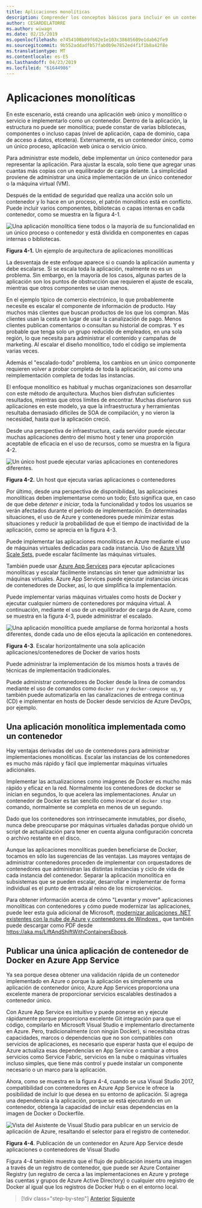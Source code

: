 ```yaml
---
title: Aplicaciones monolíticas
description: Comprender los conceptos básicos para incluir en un contenedor aplicaciones monolíticas.
author: CESARDELATORRE
ms.author: wiwagn
ms.date: 02/15/2019
ms.openlocfilehash: e7454100b09f602e1e103c38685609e1dab62fe9
ms.sourcegitcommit: 9b552addadfb57fab0b9e7852ed4f1f1b8a42f8e
ms.translationtype: MT
ms.contentlocale: es-ES
ms.lasthandoff: 04/23/2019
ms.locfileid: "61644986"
---
```

# <a name="monolithic-applications"></a>Aplicaciones monolíticas

En este escenario, está creando una aplicación web único y monolítico o servicio e implementarlo como un contenedor. Dentro de la aplicación, la estructura no puede ser monolítica; puede constar de varias bibliotecas, componentes o incluso capas (nivel de aplicación, capa de dominio, capa de acceso a datos, etcetera). Externamente, es un contenedor único, como un único proceso, aplicación web única o servicio único.

Para administrar este modelo, debe implementar un único contenedor para representar la aplicación. Para ajustar la escala, solo tiene que agregar unas cuantas más copias con un equilibrador de carga delante. La simplicidad proviene de administrar una única implementación de un único contenedor o la máquina virtual (VM).

Después de la entidad de seguridad que realiza una acción solo un contenedor y lo hace en un proceso, el patrón monolítico está en conflicto. Puede incluir varios componentes, bibliotecas o capas internas en cada contenedor, como se muestra en la figura 4-1.

![Una aplicación monolítica tiene todos o la mayoría de su funcionalidad en un único proceso o contenedor y está dividida en componentes en capas internas o bibliotecas.](./media/image1.png)

**Figura 4-1.** Un ejemplo de arquitectura de aplicaciones monolíticas

La desventaja de este enfoque aparece si o cuando la aplicación aumenta y debe escalarse. Si se escala toda la aplicación, realmente no es un problema. Sin embargo, en la mayoría de los casos, algunas partes de la aplicación son los puntos de obstrucción que requieren el ajuste de escala, mientras que otros componentes se usan menos.

En el ejemplo típico de comercio electrónico, lo que probablemente necesite es escalar el componente de información de producto. Hay muchos más clientes que buscan productos de los que los compran. Más clientes usan la cesta en lugar de usar la canalización de pago. Menos clientes publican comentarios o consultan su historial de compras. Y es probable que tenga solo un grupo reducido de empleados, en una sola región, lo que necesita para administrar el contenido y campañas de marketing. Al escalar el diseño monolítico, todo el código se implementa varias veces.

Además el "escalado-todo" problema, los cambios en un único componente requieren volver a probar completa de toda la aplicación, así como una reimplementación completa de todas las instancias.

El enfoque monolítico es habitual y muchas organizaciones son desarrollar con este método de arquitectura. Muchos bien disfrutan suficientes resultados, mientras que otros límites de encontrar. Muchas diseñaron sus aplicaciones en este modelo, ya que la infraestructura y herramientas resultaba demasiado difíciles de SOA de compilación, y no vieron la necesidad, hasta que la aplicación creció.

Desde una perspectiva de infraestructura, cada servidor puede ejecutar muchas aplicaciones dentro del mismo host y tener una proporción aceptable de eficacia en el uso de recursos, como se muestra en la figura 4-2.

![Un único host puede ejecutar varias aplicaciones en contenedores diferentes.](./media/image2.png)

**Figura 4-2.** Un host que ejecuta varias aplicaciones o contenedores

Por último, desde una perspectiva de disponibilidad, las aplicaciones monolíticas deben implementarse como un todo; Esto significa que, en caso de que debe *detener e iniciar*, toda la funcionalidad y todos los usuarios se verán afectados durante el período de implementación. En determinadas situaciones, el uso de Azure y contenedores puede minimizar estas situaciones y reducir la probabilidad de que el tiempo de inactividad de la aplicación, como se aprecia en la figura 4-3.

Puede implementar las aplicaciones monolíticas en Azure mediante el uso de máquinas virtuales dedicadas para cada instancia. Uso de [Azure VM Scale Sets](https://docs.microsoft.com/azure/virtual-machine-scale-sets/), puede escalar fácilmente las máquinas virtuales.

También puede usar [Azure App Services](https://azure.microsoft.com/services/app-service/) para ejecutar aplicaciones monolíticas y escalar fácilmente instancias sin tener que administrar las máquinas virtuales. Azure App Services puede ejecutar instancias únicas de contenedores de Docker, así, lo que simplifica la implementación.

Puede implementar varias máquinas virtuales como hosts de Docker y ejecutar cualquier número de contenedores por máquina virtual. A continuación, mediante el uso de un equilibrador de carga de Azure, como se muestra en la figura 4-3, puede administrar el escalado.

![Una aplicación monolítica puede ampliarse de forma horizontal a hosts diferentes, donde cada uno de ellos ejecuta la aplicación en contenedores.](./media/image3.png)

**Figura 4-3**. Escalar horizontalmente una sola aplicación aplicaciones/contenedores de Docker de varios hosts

Puede administrar la implementación de los mismos hosts a través de técnicas de implementación tradicionales.

Puede administrar contenedores de Docker desde la línea de comandos mediante el uso de comandos como `docker run` y `docker-compose up`, y también puede automatizarla en las canalizaciones de entrega continua (CD) e implementar en hosts de Docker desde servicios de Azure DevOps, por ejemplo.

## <a name="monolithic-application-deployed-as-a-container"></a>Una aplicación monolítica implementada como un contenedor

Hay ventajas derivadas del uso de contenedores para administrar implementaciones monolíticas. Escalar las instancias de los contenedores es mucho más rápido y fácil que implementar máquinas virtuales adicionales.

Implementar las actualizaciones como imágenes de Docker es mucho más rápido y eficaz en la red. Normalmente los contenedores de docker se inician en segundos, lo que acelera las implementaciones. Anular un contenedor de Docker es tan sencillo como invocar el `docker stop` comando, normalmente se completa en menos de un segundo.

Dado que los contenedores son intrínsecamente inmutables, por diseño, nunca debe preocuparse por máquinas virtuales dañadas porque olvidó un script de actualización para tener en cuenta alguna configuración concreta o archivo restante en el disco.

Aunque las aplicaciones monolíticas pueden beneficiarse de Docker, tocamos en sólo las sugerencias de las ventajas. Las mayores ventajas de administrar contenedores proceden de implementar con orquestadores de contenedores que administran las distintas instancias y ciclo de vida de cada instancia del contenedor. Separar la aplicación monolítica en subsistemas que se pueden escalar, desarrollar e implementar de forma individual es el punto de entrada al reino de los microservicios.

Para obtener información acerca de cómo "Levantar y mover" aplicaciones monolíticas con contenedores y cómo puede modernizar las aplicaciones, puede leer esta guía adicional de Microsoft, [modernizar aplicaciones .NET existentes con la nube de Azure y contenedores de Windows ](../../modernize-with-azure-and-containers/index.md), que también puede descargar como PDF desde <https://aka.ms/LiftAndShiftWithContainersEbook>.

## <a name="publish-a-single-docker-container-app-to-azure-app-service"></a>Publicar una única aplicación de contenedor de Docker en Azure App Service

Ya sea porque desea obtener una validación rápida de un contenedor implementado en Azure o porque la aplicación es simplemente una aplicación de contenedor único, Azure App Services proporciona una excelente manera de proporcionar servicios escalables destinados a contenedor único.

Con Azure App Service es intuitivo y puede ponerse en y ejecute rápidamente porque proporciona excelente Git integración para que el código, compilarlo en Microsoft Visual Studio e implementarlo directamente en Azure. Pero, tradicionalmente (con ningún Docker), si necesitaba otras capacidades, marcos o dependencias que no son compatibles con servicios de aplicaciones, es necesario que esperar hasta que el equipo de Azure actualiza esas dependencias en App Service o cambiar a otros servicios como Service Fabric, servicios en la nube o máquinas virtuales incluso simples, que tiene más control y puede instalar un componente necesario o un marco para la aplicación.

Ahora, como se muestra en la figura 4-4, cuando se usa Visual Studio 2017, compatibilidad con contenedores en Azure App Service le ofrece la posibilidad de incluir lo que desea en su entorno de aplicación. Si agrega una dependencia a la aplicación, porque se está ejecutando en un contenedor, obtenga la capacidad de incluir esas dependencias en la imagen de Docker o Dockerfile.

![Vista del Asistente de Visual Studio para publicar en un servicio de aplicación de Azure, resaltando el selector para el registro de contenedor.](./media/image4.png)

**Figura 4-4**. Publicación de un contenedor en Azure App Service desde aplicaciones o contenedores de Visual Studio

Figura 4-4 también muestra que el flujo de publicación inserta una imagen a través de un registro de contenedor, que puede ser Azure Container Registry (un registro de cerca a las implementaciones en Azure y protege las cuentas y grupos de Azure Active Directory) o cualquier otro registro de Docker al igual que los registros de Docker Hub o en el entorno local.

>[!div class="step-by-step"]
>[Anterior](common-container-design-principles.md)
>[Siguiente](state-and-data-in-docker-applications.md)
